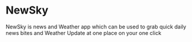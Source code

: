 # NewSky
NewSky is news and Weather app which can be used to grab quick daily news bites and Weather Update at one place on your one click 
